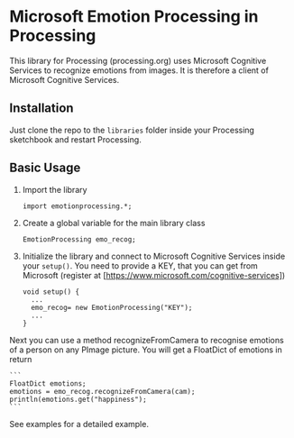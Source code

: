 Microsoft Emotion Processing in Processing
=============
  
This library for Processing (processing.org) uses Microsoft Cognitive Services to recognize emotions from images.
It is therefore a client of Microsoft Cognitive Services. 
 

Installation
------------

Just clone the repo to the `libraries` folder inside your Processing sketchbook and restart Processing.

Basic Usage
-----

1. Import the library
    ```
    import emotionprocessing.*;
    ```

2. Create a global variable for the main library class
    ```
    EmotionProcessing emo_recog;
    ```
3. Initialize the library and connect to Microsoft Cognitive Services inside your `setup()`. You need
to provide a KEY, that you can get from Microsoft (register at [https://www.microsoft.com/cognitive-services])
    ```
    void setup() {
      ...
      emo_recog= new EmotionProcessing("KEY");
      ...
    }
    ```

Next you can use a method recognizeFromCamera to recognise emotions of a person on any PImage picture.
You will get a FloatDict of emotions in return

    ```
    FloatDict emotions;
    emotions = emo_recog.recognizeFromCamera(cam);
    println(emotions.get("happiness");
    ```

See examples for a detailed example.
    
    
